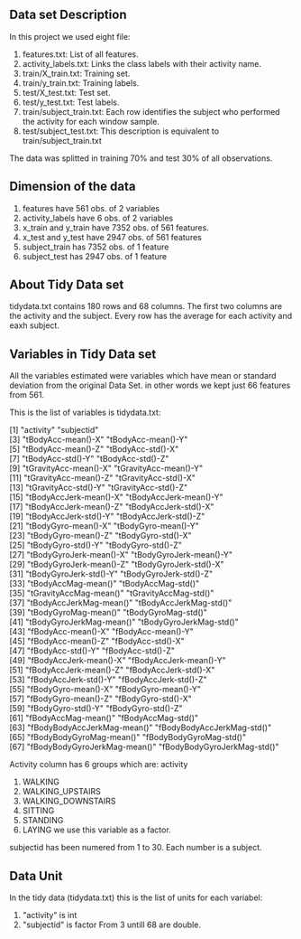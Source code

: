 
## Data set Description
In this project we used eight file:
1. features.txt: List of all features.
2. activity_labels.txt: Links the class labels with their activity name.
3. train/X_train.txt: Training set.
4. train/y_train.txt: Training labels.
5. test/X_test.txt: Test set.
6. test/y_test.txt: Test labels.
7. train/subject_train.txt: Each row identifies the subject who performed the activity for each window sample.
8. test/subject_test.txt: This description is equivalent to train/subject_train.txt

The data was splitted in training 70% and test 30% of all observations.

## Dimension of the data
1. features have 561 obs. of 2 variables
2. activity_labels have 6 obs. of 2 variables
3. x_train and y_train have 7352 obs. of 561 features.
4. x_test and y_test have 2947 obs. of 561 features
5. subject_train has 7352 obs. of 1 feature
6. subject_test has 2947 obs. of 1 feature

## About Tidy Data set
tidydata.txt contains 180 rows and 68 columns. The first two columns are the activity and the subject. Every row has the average for each activity and eaxh subject.

## Variables in Tidy Data set
All the variables estimated were variables which have mean or standard deviation from the original Data Set. in other words we kept just 66 features from 561.

This is the list of variables is tidydata.txt:

 [1] "activity"                         "subjectid"                  
 [3] "tBodyAcc-mean()-X"                "tBodyAcc-mean()-Y"          
 [5] "tBodyAcc-mean()-Z"                "tBodyAcc-std()-X"           
 [7] "tBodyAcc-std()-Y"                 "tBodyAcc-std()-Z"           
 [9] "tGravityAcc-mean()-X"             "tGravityAcc-mean()-Y"       
[11] "tGravityAcc-mean()-Z"             "tGravityAcc-std()-X"        
[13] "tGravityAcc-std()-Y"              "tGravityAcc-std()-Z"        
[15] "tBodyAccJerk-mean()-X"            "tBodyAccJerk-mean()-Y"      
[17] "tBodyAccJerk-mean()-Z"            "tBodyAccJerk-std()-X"       
[19] "tBodyAccJerk-std()-Y"             "tBodyAccJerk-std()-Z"       
[21] "tBodyGyro-mean()-X"               "tBodyGyro-mean()-Y"         
[23] "tBodyGyro-mean()-Z"               "tBodyGyro-std()-X"          
[25] "tBodyGyro-std()-Y"                "tBodyGyro-std()-Z"          
[27] "tBodyGyroJerk-mean()-X"           "tBodyGyroJerk-mean()-Y"     
[29] "tBodyGyroJerk-mean()-Z"           "tBodyGyroJerk-std()-X"      
[31] "tBodyGyroJerk-std()-Y"            "tBodyGyroJerk-std()-Z"      
[33] "tBodyAccMag-mean()"               "tBodyAccMag-std()"          
[35] "tGravityAccMag-mean()"            "tGravityAccMag-std()"       
[37] "tBodyAccJerkMag-mean()"           "tBodyAccJerkMag-std()"      
[39] "tBodyGyroMag-mean()"              "tBodyGyroMag-std()"         
[41] "tBodyGyroJerkMag-mean()"          "tBodyGyroJerkMag-std()"     
[43] "fBodyAcc-mean()-X"                "fBodyAcc-mean()-Y"          
[45] "fBodyAcc-mean()-Z"                "fBodyAcc-std()-X"           
[47] "fBodyAcc-std()-Y"                 "fBodyAcc-std()-Z"           
[49] "fBodyAccJerk-mean()-X"            "fBodyAccJerk-mean()-Y"      
[51] "fBodyAccJerk-mean()-Z"            "fBodyAccJerk-std()-X"       
[53] "fBodyAccJerk-std()-Y"             "fBodyAccJerk-std()-Z"       
[55] "fBodyGyro-mean()-X"               "fBodyGyro-mean()-Y"         
[57] "fBodyGyro-mean()-Z"               "fBodyGyro-std()-X"          
[59] "fBodyGyro-std()-Y"                "fBodyGyro-std()-Z"          
[61] "fBodyAccMag-mean()"               "fBodyAccMag-std()"          
[63] "fBodyBodyAccJerkMag-mean()"       "fBodyBodyAccJerkMag-std()"  
[65] "fBodyBodyGyroMag-mean()"          "fBodyBodyGyroMag-std()"     
[67] "fBodyBodyGyroJerkMag-mean()"      "fBodyBodyGyroJerkMag-std()" 

Activity column has 6 groups which are:
  activity
1. WALKING
2. WALKING_UPSTAIRS
3. WALKING_DOWNSTAIRS
4. SITTING
5. STANDING
6. LAYING
we use this variable as a factor.

subjectid has been numered from 1 to 30. Each number is a subject.

## Data Unit
In the tidy data (tidydata.txt) this is the list of units for each variabel:
1. "activity"           is int
2. "subjectid"          is factor
From 3 untill 68        are double.